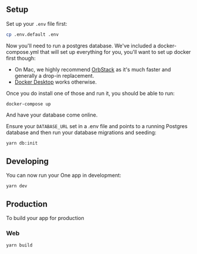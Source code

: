 ## Setup

Set up your `.env` file first:

```bash
cp .env.default .env
```

Now you'll need to run a postgres database. We've included a docker-compose.yml
that will set up everything for you, you'll want to set up docker first though:

- On Mac, we highly recommend [OrbStack](https://orbstack.dev) as it's much faster and generally a drop-in replacement.
- [Docker Desktop](https://www.docker.com/products/docker-desktop/) works otherwise.

Once you do install one of those and run it, you should be able to run:

```
docker-compose up
```

And have your database come online.

Ensure your `DATABASE_URL` set in a .env file and points to a running Postgres database and then run your database migrations and seeding:

```bash
yarn db:init
```

## Developing

You can now run your One app in development:

```
yarn dev
```

## Production

To build your app for production

### Web

```
yarn build
```
